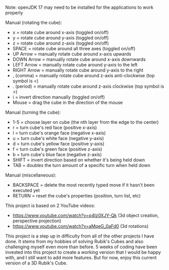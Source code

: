 Note: openJDK 17 may need to be installed for the applications to work properly

Manual (rotating the cube): 
- x = rotate cube around x-axis (toggled on/off)
- y = rotate cube around y-axis (toggled on/off)
- z = rotate cube around z-axis (toggled on/off)
- SPACE = rotate cube around all three axes (toggled on/off)
- UP Arrow = manually rotate cube around x-axis upwards
- DOWN Arrow = manually rotate cube around x-axis downwards
- LEFT Arrow = manually rotate cube around y-axis to the left
- RIGHT Arrow = manually rotate cube around y-axis to the right
- , (comma) = manually rotate cube around z-axis anti-clockwise (top symbol is <)
- . (period) = manually rotate cube around z-axis clockwise (top symbol is >)
- i = invert direction manually (toggled on/off)
- Mouse = drag the cube in the direction of the mouse

Manual (turning the cube):
- 1-5 = choose layer on cube (the nth layer from the edge to the center)
- r = turn cube's red face (positive x-axis)
- l = turn cube's orange face (negative x-axis)
- u = turn cube's white face (negative y-axis)
- d = turn cube's yellow face (positive y-axis)
- f = turn cube's green face (positive z-axis)
- b = turn cube's blue face (negative z-axis)
- SHIFT = invert direction based on whether it's being held down
- TAB = doubles the turn amount of a specific turn when held down

Manual (miscellaneous):
- BACKSPACE = delete the most recently typed move if it hasn't been executed yet
- RETURN = reset the cube's properties (position, turn list, etc)

This project is based on 2 YouTube videos:
- https://www.youtube.com/watch?v=p4Iz0XJY-Qk (3d object creation, perspective projection)
- https://www.youtube.com/watch?v=aMqeG_0aFd0 (3d rotations)
  
This project is a step up in difficulty from all of the other projects I have done. 
It stems from my hobbies of solving Rubik's Cubes and also challenging myself even more than before.
5 weeks of coding have been invested into this project to create a working version that I would be happy with, 
and I still want to add more features.
But for now, enjoy this current version of a 3D Rubik's Cube.

